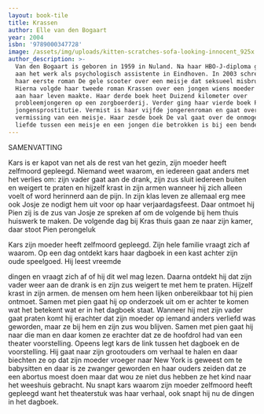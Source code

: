```yaml
---
layout: book-tile
title: Krassen
author: Elle van den Bogaart
year: 2004
isbn: '9789000347728'
image: /assets/img/uploads/kitten-scratches-sofa-looking-innocent_925x.jpg
author_description: >-
  Van den Bogaart is geboren in 1959 in Nuland. Na haar HBO-J-diploma ging ze
  aan het werk als psychologisch assistente in Eindhoven. In 2003 schreef ze
  haar eerste roman De gele scooter over een meisje dat seksueel misbruikt is.
  Hierna volgde haar tweede roman Krassen over een jongen wiens moeder een eind
  aan haar leven maakte. Haar derde boek heet Duizend kilometer over
  probleemjongeren op een zorgboerderij. Verder ging haar vierde boek Prooi over
  jongensprostitutie. Vermist is haar vijfde jongerenroman en gaat over de
  vermissing van een meisje. Haar zesde boek De val gaat over de onmogelijke
  liefde tussen een meisje en een jongen die betrokken is bij een bende.
---
```

SAMENVATTING



Kars is er kapot van net als de rest van het gezin, zijn moeder heeft zelfmoord gepleegd.  Niemand weet waarom, en iedereen gaat anders met het verlies om: zijn vader gaat aan de drank, zijn zus sluit iedereen buiten en weigert te praten en hijzelf krast in zijn armen wanneer hij zich alleen voelt of word herinnerd aan de pijn. In zijn klas leven ze allemaal erg mee ook Josje ze nodigt hem uit voor op haar verjaardagsfeest. Daar ontmoet hij Pien zij is de zus van Josje ze spreken af om de volgende bij hem thuis huiswerk te maken. De volgende dag bij Kras thuis gaan ze naar zijn kamer, daar stoot Pien perongeluk 

Kars zijn moeder heeft zelfmoord gepleegd. Zijn hele familie vraagt zich af waarom. Op een dag ontdekt kars haar dagboek in een kast achter zijn oude speelgoed. Hij leest vreemde 

dingen en vraagt zich af of hij dit wel mag lezen. Daarna ontdekt hij dat zijn vader weer aan de drank is en zijn zus weigert te met hem te praten. Hijzelf krast in zijn armen. de mensen om hem heen lijken onbereikbaar tot hij pien ontmoet. Samen met pien gaat hij op onderzoek uit om er achter te komen wat het betekent wat er in het dagboek staat. Wanneer hij met zijn vader gaat praten komt hij erachter dat zijn moeder op iemand anders verliefd was geworden, maar ze bij hem en zijn zus wou blijven. Samen met pien gaat hij naar die man en daar komen ze erachter dat ze de hoofdrol had van een theater voorstelling. Opeens legt kars de link tussen het dagboek en de voorstelling. Hij gaat naar zijn grootouders om verhaal te halen en daar biechten ze op dat zijn moeder vroeger naar New York is geweest om te babysitten en daar is ze zwanger geworden en haar ouders zeiden dat ze een abortus moest doen maar dat wou ze niet dus hebben ze het kind naar het weeshuis gebracht. Nu snapt kars waarom zijn moeder zelfmoord heeft gepleegd want het theaterstuk was haar verhaal, ook snapt hij nu de dingen in het dagboek.
